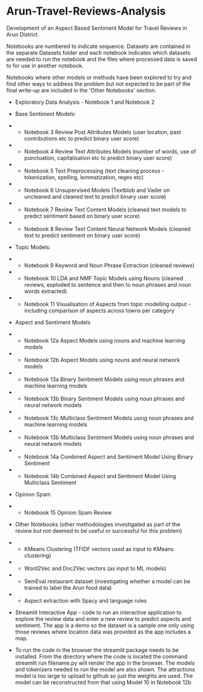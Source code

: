 # Arun-Travel-Reviews-Analysis
Development of an Aspect Based Sentiment Model for Travel Reviews in Arun District.

Notebooks are numbered to indicate sequence. Datasets are contained in the separate Datasets folder and each notebook indicates which datasets are needed to run the notebook and the files where processed data is saved to for use in another notebook. 

Notebooks where other models or methods have been explored to try and find other ways to address the problem but not expected to be part of the final write-up are included in the 'Other Notebooks' section. 

* Exploratory Data Analysis - Notebook 1 and Notebook 2
* Base Sentiment Models:
*  - Notebook 3 Review Post Attributes Models (user location, past contributions etc to predict binary user score)
*  - Notebook 4 Review Text Attributes Models (number of words, use of punctuation, capitalisation etc to predict binary user score)
*  - Notebook 5 Text Preprocessing (text cleaning process - tokenization, spelling, lemmatization, regex etc)
*  - Notebook 6 Unsupervised Models (Textblob and Vader on uncleaned and cleaned text to predict binary user score)
*  - Notebook 7 Review Text Content Models (cleaned text models to predict sentiment based on binary user score)
*  - Notebook 8 Review Text Content Neural Network Models (cleaned text to predict sentiment on binary user score)
 
* Topic Models:
* - Notebook 9 Keyword and Noun Phrase Extraction (cleaned reviews)
* - Notebook 10 LDA and NMF Topic Models using Nouns (cleaned reviews, exploded to sentence and then to noun phrases and noun words extracted)
* - Notebook 11 Visualisation of Aspects from topic modelling output - including comparison of aspects across towns per category

* Aspect and Sentiment Models
* - Notebook 12a Aspect Models using nouns and machine learning models
* - Notebook 12b Aspect Models using nouns and neural network models 
* - Notebook 13a Binary Sentiment Models using noun phrases and machine learning models 
* - Notebook 13b Binary Sentiment Models using noun phrases and neural network models
* - Notebook 13c Multiclass Sentiment Models using noun phrases and machine learning models
* - Notebook 13b Multiclass Sentiment Models using noun phrases and neural network models
* - Notebook 14a Combined Aspect and Sentiment Model Using Binary Sentiment
* - Notebook 14b Combined Aspect and Sentiment Model Using Multiclass Sentiment

* Opinion Spam
* - Notebook 15 Opinion Spam Review
  
* Other Notebooks (other methodologies investigated as part of the review but not deemed to be useful or successful for this problem)
* - KMeans Clustering (TFIDF vectors used as input to KMeans clustering)
* - Word2Vec and Doc2Vec vectors (as input to ML models)
* - SemEval restaurant dataset (investigating whether a model can be trained to label the Arun food data)
* - Aspect extraction with Spacy and language rules

* Streamlit Interactive App - code to run an interactive application to explore the review data and enter a new review to predict aspects and sentiment. The app is a demo so the dataset is a sample one only using those reviews where location data was provided as the app includes a map.
*  To run the code in the browser the streamlit package needs to be installed. From the directory where the code is located the command streamlit run filename.py will render the app in the browser. The models and tokenizers needed to run the model are also shown. The attractions model is too large to upload to github so just the weights are used. The model can be reconstructed from that using Model 10 in Notebook 12b
